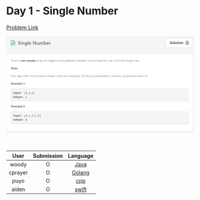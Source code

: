 # Day 1 - Single Number

[Problem Link](https://leetcode.com/problems/single-number/)

![single-number](../images/01-single-number.png)

<br>

User  | Submission | Language
:--:  | :--------: | :-----:
woody | O          | [Java](./woody.md)
cprayer | O          | [Golang](./cprayer.md)
puyo | O          | [cpp](./puyo.cpp)
aiden | O          | [swift](./aiden.swift)
